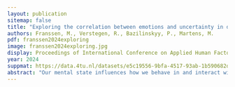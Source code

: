 ```yaml
---
layout: publication
sitemap: false
title: "Exploring the correlation between emotions and uncertainty in daily travel"
authors: Franssen, M., Verstegen, R., Bazilinskyy, P., Martens, M. 
pdf: franssen2024exploring
image: franssen2024exploring.jpg
display: Proceedings of International Conference on Applied Human Factors and Ergonomics (AHFE). Nice, France
year: 2024
suppmat: https://data.4tu.nl/datasets/e5c19556-9bfa-4517-93ab-1b590682d75a/1
abstract: "Our mental state influences how we behave in and interact with the everyday world. Both uncertainty and emotions can alter our mental state and, thus, our behaviour. Although the relationship between uncertainty and emotions has been studied, research into this relationship in the context of daily travel is lacking. Emotions may influence uncertainty, just like uncertainty could trigger emotional responses. In this paper, a study is presented that explores the relationship between uncertainty and emotional states in the context of daily travel. Using a diary study method with 25 participants, emotions and uncertainty that are experienced during daily travel while using multiple modes of transport, were tracked for a period of 14 days. Diary studies allowed us to gain detailed insights and reflections on the emotions and uncertainty that participants experienced during their day-to-day travels. The diary allowed the participants to record their time-sensitive experiences in their relevant context over a longer period. These daily logs were made by the participants in the m-Path application. Participants logged their daily transportation modes, their emotions using the Geneva Emotion Wheel, and the uncertainty that they experienced while travelling. Results show that emotions and uncertainty influence one another simultaneously, with no clear causality. Specifically, this study observed a significant correlation between negative valence emotions (disappointment and fear) and uncertainty, which emphasises the importance of uncertainty and the management of negative valence emotions in travel experiences."
---
```

